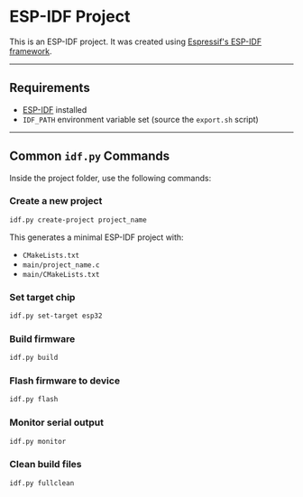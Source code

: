# ESP-IDF Project

This is an ESP-IDF project. It was created using [Espressif's ESP-IDF framework](https://github.com/espressif/esp-idf).

---

## Requirements

- [ESP-IDF](https://docs.espressif.com/projects/esp-idf/en/latest/esp32/get-started/index.html) installed
- `IDF_PATH` environment variable set (source the `export.sh` script)

---

## Common `idf.py` Commands

Inside the project folder, use the following commands:

### Create a new project

```sh
idf.py create-project project_name
```

This generates a minimal ESP-IDF project with:
- `CMakeLists.txt`
- `main/project_name.c`
- `main/CMakeLists.txt`

### Set target chip

```sh
idf.py set-target esp32
```

### Build firmware

```sh
idf.py build
```

### Flash firmware to device

```sh
idf.py flash
```

### Monitor serial output

```sh
idf.py monitor
```

### Clean build files

```sh
idf.py fullclean
```
